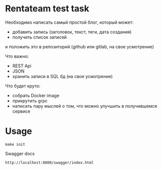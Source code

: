# Rentateam test task

Необходимо написать самый простой блог, который может:
- добавить запись (заголовок, текст, теги, дата создания)
- получить список записей

и положить это в репозиторий (github или gitlab, на свое усмотрение)

Что важно:
- REST Api
- JSON
- хранить записи в SQL бд (на свое усмотрение)

Что будет круто:
- собрать Docker image
- прикрутить grpc
- написать пару мыслей о том, что можно улучшить в получившемся сервисе

Usage
================
~~~
make init
~~~

Swagger docs
~~~
http://localhost:8000/swagger/index.html
~~~